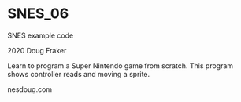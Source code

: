 # SNES_06
SNES example code

2020 Doug Fraker

Learn to program a Super Nintendo game from scratch.
This program shows controller reads and moving a sprite.

nesdoug.com

